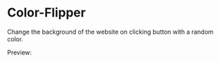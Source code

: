 # Color-Flipper

Change the background of the website on clicking button with a random color.

Preview: 
